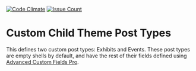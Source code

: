 [![Code Climate](https://codeclimate.com/github/MITLibraries/Custom-Child-Theme-Post-Types/badges/gpa.svg)](https://codeclimate.com/github/MITLibraries/Custom-Child-Theme-Post-Types)
[![Issue Count](https://codeclimate.com/github/MITLibraries/Custom-Child-Theme-Post-Types/badges/issue_count.svg)](https://codeclimate.com/github/MITLibraries/Custom-Child-Theme-Post-Types)

# Custom Child Theme Post Types

This defines two custom post types: Exhibits and Events. These post types are
empty shells by default, and have the rest of their fields defined using
[Advanced Custom Fields Pro](https://www.advancedcustomfields.com/pro/).
